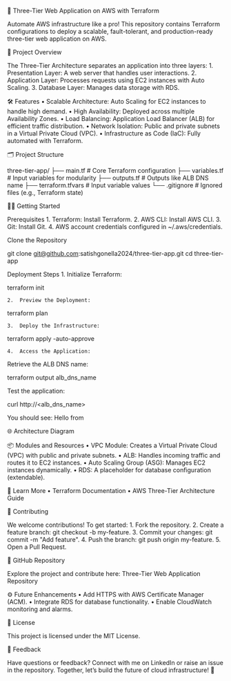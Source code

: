 🚀 Three-Tier Web Application on AWS with Terraform

Automate AWS infrastructure like a pro! This repository contains Terraform configurations to deploy a scalable, fault-tolerant, and production-ready three-tier web application on AWS.

📜 Project Overview

The Three-Tier Architecture separates an application into three layers:
	1.	Presentation Layer: A web server that handles user interactions.
	2.	Application Layer: Processes requests using EC2 instances with Auto Scaling.
	3.	Database Layer: Manages data storage with RDS.

🛠 Features
	•	Scalable Architecture: Auto Scaling for EC2 instances to handle high demand.
	•	High Availability: Deployed across multiple Availability Zones.
	•	Load Balancing: Application Load Balancer (ALB) for efficient traffic distribution.
	•	Network Isolation: Public and private subnets in a Virtual Private Cloud (VPC).
	•	Infrastructure as Code (IaC): Fully automated with Terraform.

🗂 Project Structure

three-tier-app/
├── main.tf            # Core Terraform configuration
├── variables.tf       # Input variables for modularity
├── outputs.tf         # Outputs like ALB DNS name
├── terraform.tfvars   # Input variable values
└── .gitignore         # Ignored files (e.g., Terraform state)

🧑‍💻 Getting Started

Prerequisites
	1.	Terraform: Install Terraform.
	2.	AWS CLI: Install AWS CLI.
	3.	Git: Install Git.
	4.	AWS account credentials configured in ~/.aws/credentials.

Clone the Repository

git clone git@github.com:satishgonella2024/three-tier-app.git
cd three-tier-app

Deployment Steps
	1.	Initialize Terraform:

terraform init


	2.	Preview the Deployment:

terraform plan


	3.	Deploy the Infrastructure:

terraform apply -auto-approve


	4.	Access the Application:
Retrieve the ALB DNS name:

terraform output alb_dns_name

Test the application:

curl http://<alb_dns_name>

You should see:
Hello from <hostname>

🌐 Architecture Diagram

📦 Modules and Resources
	•	VPC Module: Creates a Virtual Private Cloud (VPC) with public and private subnets.
	•	ALB: Handles incoming traffic and routes it to EC2 instances.
	•	Auto Scaling Group (ASG): Manages EC2 instances dynamically.
	•	RDS: A placeholder for database configuration (extendable).

📖 Learn More
	•	Terraform Documentation
	•	AWS Three-Tier Architecture Guide

🤝 Contributing

We welcome contributions! To get started:
	1.	Fork the repository.
	2.	Create a feature branch: git checkout -b my-feature.
	3.	Commit your changes: git commit -m "Add feature".
	4.	Push the branch: git push origin my-feature.
	5.	Open a Pull Request.

📂 GitHub Repository

Explore the project and contribute here:
Three-Tier Web Application Repository

⚙️ Future Enhancements
	•	Add HTTPS with AWS Certificate Manager (ACM).
	•	Integrate RDS for database functionality.
	•	Enable CloudWatch monitoring and alarms.

📝 License

This project is licensed under the MIT License.

💬 Feedback

Have questions or feedback? Connect with me on LinkedIn or raise an issue in the repository. Together, let’s build the future of cloud infrastructure! 🚀
